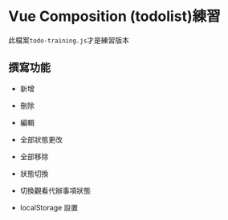 # Vue Composition (todolist)練習

此檔案```todo-training.js```才是練習版本

## 撰寫功能

- 新增

- 刪除

- 編輯

- 全部狀態更改

- 全部移除

- 狀態切換

- 切換觀看代辦事項狀態

- localStorage 設置
